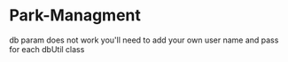 # Park-Managment
db param does not work you'll need to add your own user name and pass for each dbUtil class